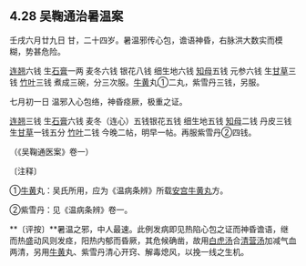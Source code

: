 ## 4.28 吴鞠通治暑温案

壬戌六月廿九日 甘，二十四岁。暑温邪传心包，谵语神昏，右脉洪大数实而模糊，势甚危险。

[连翘](https://www.gmzyjc.com/read/bc/bc03-0.4.2.0.0.md)六钱 生[石膏](https://www.gmzyjc.com/read/bc/bc03-0.1.1.0.0.md)一两 麦冬六钱 银花八钱 细生地六钱 [知母](https://www.gmzyjc.com/read/bc/bc03-0.1.2.0.0.md)五钱 元参六钱 生[甘草](https://www.gmzyjc.com/read/bc/bc17-0.1.8.0.0.md)三钱 [竹叶](https://www.gmzyjc.com/read/bc/bc03-0.1.6.0.0.md)三钱 煮成三碗，分三次服。[牛黄](https://www.gmzyjc.com/read/bc/bc08-0.0.2.0.0.md)丸①二丸，紫雪丹三钱，另服。

七月初一日 温邪入心包络，神昏痉厥，极重之证。

[连翘](https://www.gmzyjc.com/read/bc/bc03-0.4.2.0.0.md)三钱 生[石膏](https://www.gmzyjc.com/read/bc/bc03-0.1.1.0.0.md)六钱 麦冬（连心）五钱银花五钱 细生地五钱 [知母](https://www.gmzyjc.com/read/bc/bc03-0.1.2.0.0.md)二钱 丹皮三钱 生[甘草](https://www.gmzyjc.com/read/bc/bc17-0.1.8.0.0.md)一钱五分 [竹叶](https://www.gmzyjc.com/read/bc/bc03-0.1.6.0.0.md)二钱 今晚二帖，明早一帖。再服紫雪丹②四钱。

（《吴鞠通医案》卷一）

〔注释〕

①[牛黄](https://www.gmzyjc.com/read/bc/bc08-0.0.2.0.0.md)丸：吴氏所用，应为《温病条辨》所载[安宫牛黄丸](https://www.gmzyjc.com/read/fjx/fjx19-0.1.0.0.0.md)方。

②紫雪丹：见《温病条辨》卷一。

**〔评按〕**暑温之邪，中人最速。此例发病即见热陷心包之证而神昏谵语，继而热盛动风则发痉，阳热内郁而昏厥，其危候确凿，故用[白虎汤](https://www.gmzyjc.com/read/fjx/fjx04-0.1.0.0.0.md)合[清营汤](https://www.gmzyjc.com/read/fjx/fjx04-0.2.0.0.0.md)加减气血两清，另用[牛黄](https://www.gmzyjc.com/read/bc/bc08-0.0.2.0.0.md)丸、紫雪丹清心开窍、解毒熄风，以挽一线之生机。
